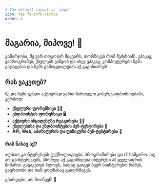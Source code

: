 ```yaml
---
# the default layout is 'page'
icon: fas fa-info-circle
order: 4
---
```


# მაგარია, მიპოვე! 🎰

გამარჯობა, მე ვარ თოკო(არ მიყვარს, თორნიკეს რომ მეძახიან). ვჰაკავ, ვაპროგრამებ, ქსელებს ვაწყობ და ისევ ვჰაკავ. კომპიუტერები ჩემი გატაცებაა და ჩემს გამოცდილებას აქ გაგიზიარებ!

## რას ვაკეთებ?

მე და ჩემი გუნდი აქტიურად ვართ ჩართული კიბერუსაფრთხოებაში, კერძოდ:

- **ქსელური ფორენსიკი** 🕵️‍♂️
- **ენდპოინტის ფორენსიკი** 🖥️
- **აქტიური ინციდენტზე რეაგირება** 🕵️‍♀️
- **ქსელებისა და ენდპოინტების პენ-ტესტირება** 🔫
- **API, Web, აპარატურის და ფიზიკური პენ-ტესტირება** 🥷

### რას ნახავ აქ?

ალბათ გაინტერესებს ტექნოლოგიები, პროგრამირება და IT სამყარო. თუ არ გაინტერესებს, სწორედ აქ გაგიჩნდება ინტერესი ამ ყველაფრის მიმართ. გავაკეთებ ბლოგს, სადაც გაიგებ ბევრ საინტერესო რამეს, გაერთობი და თან ცოდნასაც გაიღრმავებ. 

გპირდები, არ მოიწყენ! 🚀
